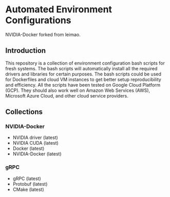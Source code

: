 # Automated Environment Configurations

NVIDIA-Docker forked from leimao.

## Introduction

This repository is a collection of environment configuration bash scripts for fresh systems. The bash scripts will automatically install all the required drivers and libraries for certain purposes. The bash scripts could be used for Dockerfiles and cloud VM instances to get better setup reproducibility and efficiency. All the scripts have been tested on Google Cloud Platform (GCP). They should also work well on Amazon Web Services (AWS), Microsoft Azure Cloud, and other cloud service providers.

## Collections

### NVIDIA-Docker

* NVIDIA driver (latest)
* NVIDIA CUDA (latest)
* Docker (latest)
* NVIDIA-Docker (latest)

### gRPC

* gRPC (latest)
* Protobuf (latest)
* CMake (latest)


